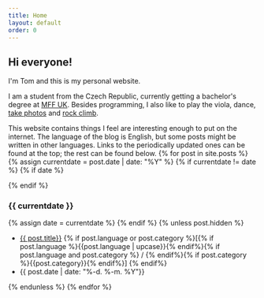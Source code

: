 ```yaml
---
title: Home
layout: default
order: 0
---
```


## Hi everyone!

I'm Tom and this is my personal website.

I am a student from the Czech Republic, currently getting a bachelor's degree at [MFF UK](https://www.mff.cuni.cz/en).
Besides programming, I also like to play the viola, dance, [take photos](/photography/) and [rock climb](climbing/).

This website contains things I feel are interesting enough to put on the internet.
The language of the blog is English, but some posts might be written in other languages.
Links to the periodically updated ones can be found at the top; the rest can be found below.
{% for post in site.posts %}
{% assign currentdate = post.date | date: "%Y" %}
{% if currentdate != date %}
{% if date %}
<div class="spacer"></div>
{% endif %}

### {{ currentdate }}
{% assign date = currentdate %} 
{% endif %}
{% unless post.hidden %}
<ul class="hfill">
	<li><a href="{{ post.url }}">{{ post.title}}</a> {% if post.language or post.category %}[{% if post.language %}{{post.language | upcase}}{% endif%}{% if post.language and post.category %} / {% endif%}{% if post.category %}{{post.category}}{% endif%}] {% endif%}</li>
	<li>{{ post.date  | date: "%-d. %-m. %Y"}}</li>
</ul>
{% endunless %}
{% endfor %}
